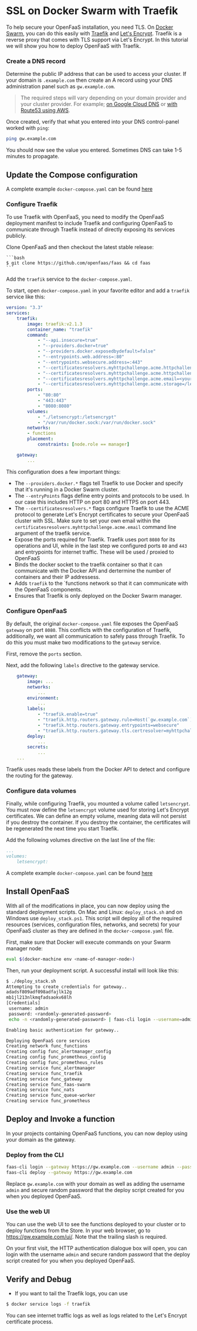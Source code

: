 # SSL on Docker Swarm with Traefik

To help secure your OpenFaaS installation, you need TLS.  On [Docker Swarm](docs/reference/ssl/kubernetes-with-cert-manager.md), you can do this easily with [Traefik](https://traefik.io/) and [Let's Encrypt](https://letsencrypt.org/).  Traefik is a reverse proxy that comes with TLS support via Let's Encrypt. In this tutorial we will show you how to deploy OpenFaaS with Traefik.


### Create a DNS record

Determine the public IP address that can be used to access your cluster.
If your domain is `.example.com` then create an A record using your DNS administration panel such as `gw.example.com`.

> The required steps will vary depending on your domain provider and your cluster provider. For example; [on Google Cloud DNS](https://cloud.google.com/kubernetes-engine/docs/tutorials/configuring-domain-name-static-ip) or [with Route53 using AWS](https://kubernetes.io/docs/setup/custom-cloud/kops/#2-5-create-a-route53-domain-for-your-cluster).

Once created, verify that what you entered into your DNS control-panel worked with `ping`:

```sh
ping gw.example.com
```

You should now see the value you entered. Sometimes DNS can take 1-5 minutes to propagate.

## Update the Compose configuration

A complete example `docker-compose.yaml` can be found [here](./compose-example.yaml)

### Configure Traefik
To use Traefik with OpenFaaS, you need to modify the OpenFaaS deployment manifest to include Traefik and configuring OpenFaaS to communicate through Traefik instead of directly exposing its services publicly.

Clone OpenFaaS and then checkout the latest stable release:

    ```bash
    $ git clone https://github.com/openfaas/faas && cd faas
    ```

Add the `traefik` service to the  `docker-compose.yaml`.

To start, open `docker-compose.yaml` in your favorite editor and add a `traefik` service like this:


```yaml
version: "3.3"
services:
    traefik:
        image: traefik:v2.1.3
        container_name: "traefik"
        command:
            - "--api.insecure=true"
            - "--providers.docker=true"
            - "--providers.docker.exposedbydefault=false"
            - "--entrypoints.web.address=:80"
            - "--entrypoints.websecure.address=:443"
            - "--certificatesresolvers.myhttpchallenge.acme.httpchallenge=true"
            - "--certificatesresolvers.myhttpchallenge.acme.httpchallenge.entrypoint=web"
            - "--certificatesresolvers.myhttpchallenge.acme.email=<your-email-here>"
            - "--certificatesresolvers.myhttpchallenge.acme.storage=/letsencrypt/acme.json"
        ports:
            - "80:80"
            - "443:443"
            - "8080:8080"
        volumes:
            - "./letsencrypt:/letsencrypt"
            - "/var/run/docker.sock:/var/run/docker.sock"
        networks:
        - functions
        placement:
            constraints: [node.role == manager]

    gateway:
        ...
```

This configuration does a few important things:

* The `--providers.docker.*` flags tell Traefik to use Docker and specify that it's running in a Docker Swarm cluster.
* The `--entryPoints` flags define entry points and protocols to be used. In our case this includes HTTP on port 80 and HTTPS on port 443.
* The `--certificatesresolvers.*` flags configure Traefik to use the ACME protocol to generate Let's Encrypt certificates to secure your OpenFaaS cluster with SSL.
Make sure to set your own email within the `certificatesresolvers.myhttpchallenge.acme.email` command line argument of the traefik service.
* Expose the ports required for Traefik.  Traefik uses port `8080` for its operations and UI, while in the last step we configured ports `80` and `443` and entrypoints for internet traffic.  These will be used / proxied to OpenFaaS
* Binds the docker socket to the traefik container so that it can communicate with the Docker API and dertermine the number of containers and their IP addressess.
* Adds `traefik` to the `functions   network so that it can communicate with the OpenFaaS components.
* Ensures that Traefik is only deployed on the Docker Swarm manager.


### Configure OpenFaaS
By default, the original `docker-compose.yaml` file exposes the OpenFaaS `gateway` on port `8080`.  This conflicts with the configuration of Traefik, additionally, we want all communication to safely pass through Traefik.  To do this you must make two modifications to the `gateway` service.

First, remove the `ports` section.

Next, add the following `labels` directive to the gateway service.

```yaml
    gateway:
        image: ...
        networks:
            ...
        environment:
            ...
        labels:
            - "traefik.enable=true"
            - "traefik.http.routers.gateway.rule=Host(`gw.example.com`)"
            - "traefik.http.routers.gateway.entrypoints=websecure"
            - "traefik.http.routers.gateway.tls.certresolver=myhttpchallenge"
        deploy:
            ...
        secrets:
            ...
    ...
```

Traefik uses reads these labels from the Docker API to detect and configure the routing for the gateway.

### Configure data volumes

Finally, while configuring Traefik, you mounted a volume called `letsencrypt`.  You must now define the `letsencrypt` volume used for storing Let's Encrypt certificates. We can define an empty volume, meaning data will not persist if you destroy the container. If you destroy the container, the certificates will be regenerated the next time you start Traefik.

Add the following volumes directive on the last line of the file:

```yaml
...
volumes:
    letsencrypt:
```

A complete example `docker-compose.yaml` can be found [here](./compose-example.yaml)

## Install OpenFaaS

With all of the modifications in place, you can now deploy using the standard deployment scripts. On Mac and Linux: `deploy_stack.sh` and on Windows use `deploy_stack.ps1`. This script will deploy all of the required resources (services, configuration files, networks, and secrets) for your OpenFaaS cluster as they are defined in the `docker-compose.yaml` file.

First, make sure that Docker will execute commands on your Swarm manager node:

```bash
eval $(docker-machine env <name-of-manager-node>)
```

Then, run your deployment script. A successful install will look like this:

```bash
$ ./deploy_stack.sh
Attempting to create credentials for gateway..
adadsf809adf098adfajlk12g
mb1jl213nlkmqfadsaokv68lh
[Credentials]
 username: admin
 password: <randomly-generated-password>
 echo -n <randomly-generated-password> | faas-cli login --username=admin --password-stdin

Enabling basic authentication for gateway..

Deploying OpenFaaS core services
Creating network func_functions
Creating config func_alertmanager_config
Creating config func_prometheus_config
Creating config func_prometheus_rules
Creating service func_alertmanager
Creating service func_traefik
Creating service func_gateway
Creating service func_faas-swarm
Creating service func_nats
Creating service func_queue-worker
Creating service func_prometheus
```

## Deploy and Invoke a function

In your projects containing OpenFaaS functions, you can now deploy using your domain as the gateway.

### Deploy from the CLI
```sh
faas-cli login --gateway https://gw.example.com --username admin --password <randomly-generated-password>
faas-cli deploy --gateway https://gw.example.com
```
Replace `gw.example.com` with your domain as well as adding the username `admin` and secure random password that the deploy script created for you when you deployed OpenFaaS.

### Use the web UI
You can use the web UI to see the functions deployed to your cluster or to deploy functions from the Store.  In your web browser, go to https://gw.example.com/ui/. Note that the trailing slash is required.

On your first visit, the HTTP authentication dialogue box will open, you can login with the username `admin` and secure random password that the deploy script created for you when you deployed OpenFaaS.

## Verify and Debug

- If you want to tail the Traefik logs, you can use
```sh
$ docker service logs -f traefik
```
You can see internet traffic logs as well as logs related to the Let's Encrypt certificate process.

